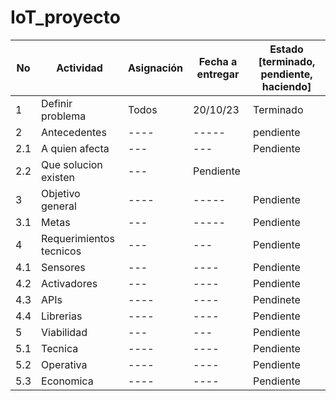 # IoT_proyecto

| No | Actividad | Asignación | Fecha a entregar | Estado [terminado, pendiente, haciendo] |
|---|-----------|------------|-------------|------------------|
| 1  | Definir problema | Todos | 20/10/23 | Terminado  |
| 2  | Antecedentes |---- | ----- | pendiente|
|2.1|A quien afecta|---|---|Pendiente|
|2.2|Que solucion existen|---|Pendiente|
| 3  |Objetivo general   |  ----  | -----  | Pendiente|
|3.1|Metas|---|-----|Pendiente|
| 4 | Requerimientos tecnicos|---|---|Pendiente|
|4.1|Sensores|---|----|Pendiente|
|4.2|Activadores|---|----|Pendiente|
|4.3|APIs|----|----|Pendinete|
|4.4|Librerias|----|----|Pendiente|
| 5| Viabilidad|---|---|Pendiente|
|5.1|Tecnica|----|----|Pendiente|
|5.2|Operativa|----|----|Pendiente|
|5.3| Economica|----|----| Pendiente|





